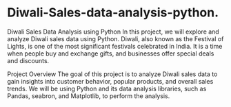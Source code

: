 # Diwali-Sales-data-analysis-python.
Diwali Sales Data Analysis using Python
In this project, we will explore and analyze Diwali sales data using Python. Diwali, also known as the Festival of Lights, is one of the most significant festivals celebrated in India. It is a time when people buy and exchange gifts, and businesses offer special deals and discounts.

Project Overview
The goal of this project is to analyze Diwali sales data to gain insights into customer behavior, popular products, and overall sales trends. We will be using Python and its data analysis libraries, such as Pandas, seabron, and Matplotlib, to perform the analysis.




